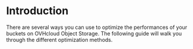 
# Introduction

There are several ways you can use to optimize the performances of your buckets on OVHcloud Object Storage. The following guide will walk you through the different optimization methods.
